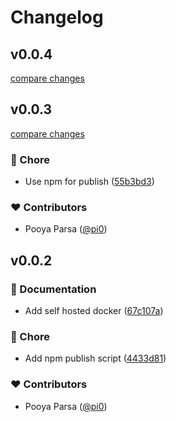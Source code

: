 # Changelog


## v0.0.4

[compare changes](https://github.com/pi0/pipress/compare/v0.0.3...v0.0.4)

## v0.0.3

[compare changes](https://github.com/pi0/pipress/compare/v0.0.2...v0.0.3)

### 🏡 Chore

- Use npm for publish ([55b3bd3](https://github.com/pi0/pipress/commit/55b3bd3))

### ❤️ Contributors

- Pooya Parsa ([@pi0](https://github.com/pi0))

## v0.0.2


### 📖 Documentation

- Add self hosted docker ([67c107a](https://github.com/pi0/pipress/commit/67c107a))

### 🏡 Chore

- Add npm publish script ([4433d81](https://github.com/pi0/pipress/commit/4433d81))

### ❤️ Contributors

- Pooya Parsa ([@pi0](https://github.com/pi0))

